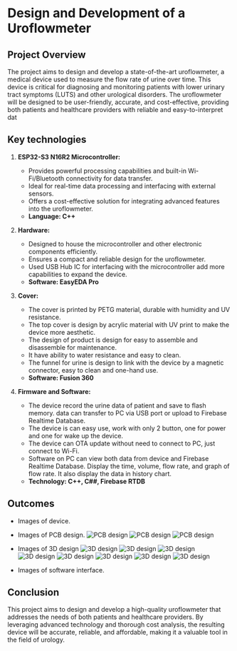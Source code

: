 
# Design and Development of a Uroflowmeter

## Project Overview

The project aims to design and develop a state-of-the-art uroflowmeter, a medical device used to measure the flow rate of urine over time. This device is critical for diagnosing and monitoring patients with lower urinary tract symptoms (LUTS) and other urological disorders. The uroflowmeter will be designed to be user-friendly, accurate, and cost-effective, providing both patients and healthcare providers with reliable and easy-to-interpret dat

## Key technologies

1. **ESP32-S3 N16R2 Microcontroller:**
   - Provides powerful processing capabilities and built-in Wi-Fi/Bluetooth connectivity for data transfer.
   - Ideal for real-time data processing and interfacing with external sensors.
   - Offers a cost-effective solution for integrating advanced features into the uroflowmeter.
   - **Language: C++**

2. **Hardware:**
   - Designed to house the microcontroller and other electronic components efficiently.
   - Ensures a compact and reliable design for the uroflowmeter.
   - Used USB Hub IC for interfacing with the microcontroller add more capabilities to expand the device. 
   - **Software: EasyEDA Pro**

3. **Cover:**
   - The cover is printed by PETG material, durable with humidity and UV resistance.
   - The top cover is design by acrylic material with UV print to make the device more aesthetic.
   - The design of product is design for easy to assemble and disassemble for maintenance.
   - It have ability to water resistance and easy to clean.
   - The funnel for urine is design to link with the device by a magnetic connector, easy to clean and one-hand use.
   - **Software: Fusion 360**

4. **Firmware and Software:**
   - The device record the urine data of patient and save to flash memory. data can transfer to PC via USB port or upload to Firebase Realtime Database.
   - The device is can easy use, work with only 2 button, one for power and one for wake up the device.
   - The device can OTA update without need to connect to PC, just connect to Wi-Fi.
   - Software on PC can view both data from device and Firebase Realtime Database. Display the time, volume, flow rate, and graph of flow rate. It also display the data in history chart.
   - **Technology: C++, C##, Firebase RTDB**

## Outcomes

- Images of device.

- Images of PCB design.
 ![PCB design](\images\uroflowmeter\pcb1.jpg)
    ![PCB design](\images\uroflowmeter\pcb2.jpg)
     ![PCB design](\images\uroflowmeter\pcb3.jpg)
- Images of 3D design
 ![3D design](\images\uroflowmeter\3ddesign1.png)
  ![3D design](\images\uroflowmeter\3ddesign2.jpg)
   ![3D design](\images\uroflowmeter\3ddesign3.jpg)
 ![3D design](\images\uroflowmeter\3ddesign4.jpg)
  ![3D design](\images\uroflowmeter\3ddesign5.jpg)
   ![3D design](\images\uroflowmeter\3ddesign6.jpg)
     ![3D design](\images\uroflowmeter\3ddesign8.jpg)
     ![3D design](\images\uroflowmeter\label.png)
- Images of software interface.

## Conclusion

This project aims to design and develop a high-quality uroflowmeter that addresses the needs of both patients and healthcare providers. By leveraging advanced technology and thorough cost analysis, the resulting device will be accurate, reliable, and affordable, making it a valuable tool in the field of urology.
